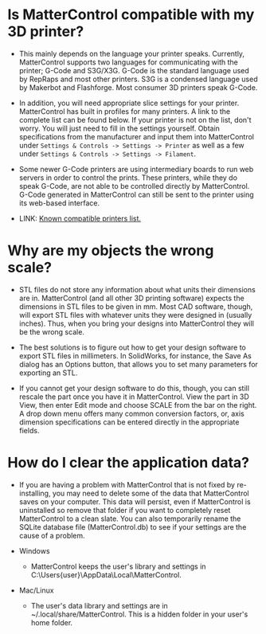 
# Is MatterControl compatible with my 3D printer?
- This mainly depends on the language your printer speaks. Currently, MatterControl supports two languages for communicating with the printer; G-Code and S3G/X3G. G-Code is the standard language used by RepRaps and most other printers. S3G is a condensed language used by Makerbot and Flashforge. Most consumer 3D printers speak G-Code.

- In addition, you will need appropriate slice settings for your printer. MatterControl has built in profiles for many printers. A link to the complete list can be found below. If your printer is not on the list, don't worry. You will just need to fill in the settings yourself. Obtain specifications from the manufacturer and input them into MatterControl under `Settings & Controls -> Settings -> Printer` as well as a few under `Settings & Controls -> Settings -> Filament`.

- Some newer G-Code printers are using intermediary boards to run web servers in order to control the prints. These printers, while they do speak G-Code, are not able to be controlled directly by MatterControl. G-Code generated in MatterControl can still be sent to the printer using its web-based interface.

- LINK: [Known compatible printers list.](http://www.mattercontrol.com/#jumpSupportedModels)

# Why are my objects the wrong scale?
- STL files do not store any information about what units their dimensions are in. MatterControl (and all other 3D printing software) expects the dimensions in STL files to be given in mm. Most CAD software, though, will export STL files with whatever units they were designed in (usually inches). Thus, when you bring your designs into MatterControl they will be the wrong scale.

- The best solutions is to figure out how to get your design software to export STL files in millimeters. In SolidWorks, for instance, the Save As dialog has an Options button, that allows you to set many parameters for exporting an STL.

- If you cannot get your design software to do this, though, you can still rescale the part once you have it in MatterControl. View the part in 3D View, then enter Edit mode and choose SCALE from the bar on the right. A drop down menu offers many common conversion factors, or, axis dimension specifications can be entered directly in the appropriate fields.

# How do I clear the application data?

- If you are having a problem with MatterControl that is not fixed by re-installing, you may need to delete some of the data that MatterControl saves on your computer. This data will persist, even if MatterControl is uninstalled so remove that folder if you want to completely reset MatterControl to a clean slate. You can also temporarily rename the SQLite database file (MatterControl.db) to see if your settings are the cause of a problem.

- Windows
  - MatterControl keeps the user's library and settings in C:\Users\{user}\AppData\Local\MatterControl.

- Mac/Linux
  - The user's data library and settings are in ~/.local/share/MatterControl. This is a hidden folder in your user's home folder.